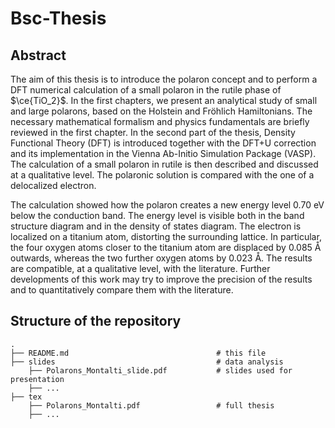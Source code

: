 # Bsc-Thesis
## Abstract

The aim of this thesis is to introduce the polaron concept and to perform a DFT numerical calculation of a small polaron in the rutile phase of $\ce{TiO_2}$. In the first chapters, we present an analytical study of small and large polarons, based on the Holstein and Fröhlich Hamiltonians. The necessary mathematical formalism and physics fundamentals are briefly reviewed in the first chapter. In the second part of the thesis, Density Functional Theory (DFT) is introduced together with the DFT+U correction and its implementation in the Vienna Ab-Initio Simulation Package (VASP). The calculation of a small polaron in rutile is then described and discussed at a qualitative level. The polaronic solution is compared with the one of a delocalized electron.

The calculation showed how the polaron creates a new energy level 0.70 eV below the conduction band. The energy level is visible both in the band structure diagram and in the density of states diagram. The electron is localized on a titanium atom, distorting the surrounding lattice. In particular, the four oxygen atoms closer to the titanium atom are displaced by 0.085 Å outwards, whereas the two further oxygen atoms by 0.023 Å. The results are compatible, at a qualitative level, with the literature. Further developments of this work may try to improve the precision of the results and to quantitatively compare them with the literature.

## Structure of the repository
```
.
├── README.md                                 # this file
├── slides                                    # data analysis 
    ├── Polarons_Montalti_slide.pdf           # slides used for presentation
    ├── ...                      
├── tex
    ├── Polarons_Montalti.pdf                 # full thesis
    ├── ...
```
